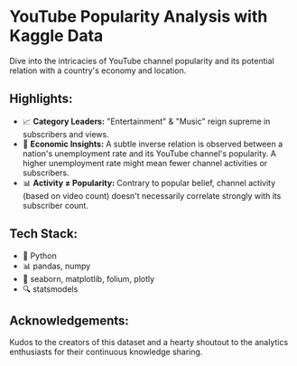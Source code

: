 # YouTube Popularity Analysis with Kaggle Data

Dive into the intricacies of YouTube channel popularity and its potential relation with a country's economy and location.

## Highlights:

- 📈 **Category Leaders:** "Entertainment" & "Music" reign supreme in subscribers and views.
- 💼 **Economic Insights:** A subtle inverse relation is observed between a nation's unemployment rate and its YouTube channel's popularity. A higher unemployment rate might mean fewer channel activities or subscribers.
- 📊 **Activity ≠ Popularity:** Contrary to popular belief, channel activity (based on video count) doesn't necessarily correlate strongly with its subscriber count.

## Tech Stack: 

- 🐍 Python 
- 📊 pandas, numpy 
- 🎨 seaborn, matplotlib, folium, plotly 
- 🔍 statsmodels 

## Acknowledgements: 

Kudos to the creators of this dataset and a hearty shoutout to the analytics enthusiasts for their continuous knowledge sharing.

